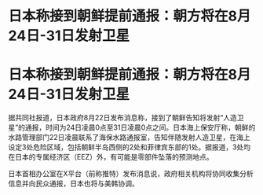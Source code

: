 # 日本称接到朝鲜提前通报：朝方将在8月24日-31日发射卫星

# 日本称接到朝鲜提前通报：朝方将在8月24日-31日发射卫星

据共同社报道，日本政府8月22日发布消息称，接到了朝鲜告知将发射“人造卫星”的通报，时间为24日凌晨0点至31日凌晨0点之间。日本海上保安厅称，朝鲜的水路管理部门22日凌晨联系了海保水路通报室，告知伴随发射人造卫星，在海上设定3处危险区域，包括朝鲜半岛西侧的2处和菲律宾东部的1处。据报道，3处均在日本的专属经济区（EEZ）外，有可能是零部件坠落的预测地点。

日本首相办公室在X平台（前称推特）发布消息说，政府相关机构将协同收集分析信息并向民众通报，日本也将与美韩协调。

